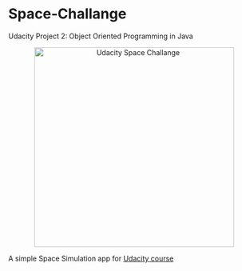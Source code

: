 # Space-Challange
Udacity Project 2: Object Oriented Programming in Java

<p align="center">
<a href="https://classroom.udacity.com/courses/ud283">
    <img src="https://d17h27t6h515a5.cloudfront.net/topher/2017/August/599a337f_screen-shot-2017-08-21-at-11.12.15-am/screen-shot-2017-08-21-at-11.12.15-am.png" alt="Udacity Space Challange" height="400" />
</a>
</p>

A simple Space Simulation app for [Udacity course](https://classroom.udacity.com/courses/ud283)
